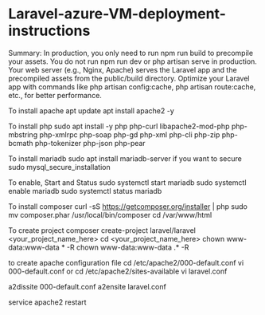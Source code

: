 # Laravel-azure-VM-deployment-instructions
Summary:
In production, you only need to run npm run build to precompile your assets. You do not run npm run dev or php artisan serve in production.
Your web server (e.g., Nginx, Apache) serves the Laravel app and the precompiled assets from the public/build directory.
Optimize your Laravel app with commands like php artisan config:cache, php artisan route:cache, etc., for better performance.

To install apache
apt update
apt install apache2 -y

To install php
sudo apt install -y php php-curl libapache2-mod-php php-mbstring php-xmlrpc php-soap php-gd php-xml php-cli php-zip php-bcmath php-tokenizer php-json php-pear

To install mariadb
sudo apt install mariadb-server
if you want to secure
sudo mysql_secure_installation

To enable, Start and Status
sudo systemctl start mariadb
sudo systemctl enable mariadb
sudo systemctl status mariadb


To install composer
curl -sS https://getcomposer.org/installer | php 
sudo mv composer.phar /usr/local/bin/composer 
cd /var/www/html


To create project
composer create-project laravel/laravel <your_project_name_here>
cd <your_project_name_here>
chown www-data:www-data * -R
chown www-data:www-data .* -R

to create apache configuration file
cd /etc/apache2/000-default.conf
vi 000-default.conf
or
cd /etc/apache2/sites-available
vi laravel.conf

a2dissite 000-default.conf
a2ensite laravel.conf

service apache2 restart
